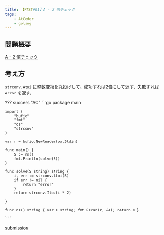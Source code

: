 ```yaml
---
title: 【PAST#01】A - 2 倍チェック
tags: 
    - AtCoder
    - golang
---
```


## 問題概要

[A - 2 倍チェック](https://atcoder.jp/contests/past201912-open/tasks/past201912_a)

## 考え方

`strconv.Atoi` に整数変換を丸投げして、成功すれば2倍にして返す、失敗すれば `error` を返す。

??? success "AC"
	```go 
    package main

    import (
        "bufio"
        "fmt"
        "os"
        "strconv"
    )

    var r = bufio.NewReader(os.Stdin)

    func main() {
        S := ns()
        fmt.Println(solve(S))
    }

    func solve(S string) string {
        i, err := strconv.Atoi(S)
        if err != nil {
            return "error"
        }
        return strconv.Itoa(i * 2)

    }

    func ns() string { var s string; fmt.Fscan(r, &s); return s }

    ```

[submission](https://atcoder.jp/contests/past201912-open/submissions/18780274)